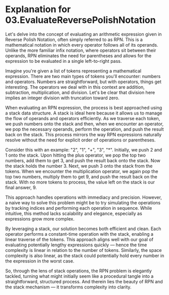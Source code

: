 # Explanation for 03.EvaluateReversePolishNotation

Let's delve into the concept of evaluating an arithmetic expression given in Reverse Polish Notation, often simply referred to as RPN. This is a mathematical notation in which every operator follows all of its operands. Unlike the more familiar infix notation, where operators sit between their operands, RPN eliminates the need for parentheses and allows for the expression to be evaluated in a single left-to-right pass.

Imagine you're given a list of tokens representing a mathematical expression. There are two main types of tokens you'll encounter: numbers and operators. Numbers are straightforward, but with operators, things get interesting. The operators we deal with in this context are addition, subtraction, multiplication, and division. Let's be clear that division here implies an integer division with truncation toward zero.

When evaluating an RPN expression, the process is best approached using a stack data structure. A stack is ideal here because it allows us to manage the flow of operands and operators efficiently. As we traverse each token, we push numbers onto the stack and then, when we encounter an operator, we pop the necessary operands, perform the operation, and push the result back on the stack. This process mirrors the way RPN expressions naturally resolve without the need for explicit order of operations or parentheses.

Consider this with an example: "2", "1", "+", "3", "*". Initially, we push 2 and 1 onto the stack. Upon hitting the plus operator, we pop the top two numbers, add them to get 3, and push the result back onto the stack. Now the stack holds the number 3. Next, we push 3 onto the stack from the tokens. When we encounter the multiplication operator, we again pop the top two numbers, multiply them to get 9, and push the result back on the stack. With no more tokens to process, the value left on the stack is our final answer, 9.

This approach handles operations with immediacy and precision. However, a naive way to solve this problem might be to try simulating the operations by tracking indices and performing each operation in sequence. While intuitive, this method lacks scalability and elegance, especially as expressions grow more complex.

By leveraging a stack, our solution becomes both efficient and clean. Each operator performs a constant-time operation with the stack, enabling a linear traverse of the tokens. This approach aligns well with our goal of evaluating potentially lengthy expressions quickly — hence the time complexity is linear in relation to the number of tokens. Similarly, the space complexity is also linear, as the stack could potentially hold every number in the expression in the worst case.

So, through the lens of stack operations, the RPN problem is elegantly tackled, turning what might initially seem like a procedural tangle into a straightforward, structured process. And therein lies the beauty of RPN and the stack mechanism — it transforms complexity into clarity.